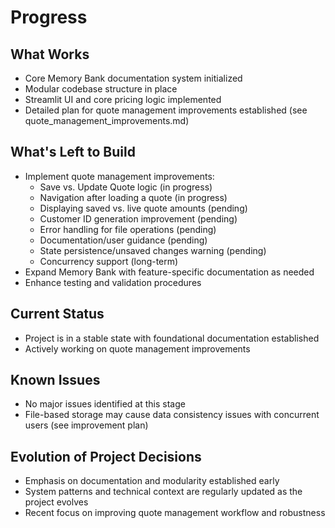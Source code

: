 # Progress

## What Works
- Core Memory Bank documentation system initialized
- Modular codebase structure in place
- Streamlit UI and core pricing logic implemented
- Detailed plan for quote management improvements established (see quote_management_improvements.md)

## What's Left to Build
- Implement quote management improvements:
  - Save vs. Update Quote logic (in progress)
  - Navigation after loading a quote (in progress)
  - Displaying saved vs. live quote amounts (pending)
  - Customer ID generation improvement (pending)
  - Error handling for file operations (pending)
  - Documentation/user guidance (pending)
  - State persistence/unsaved changes warning (pending)
  - Concurrency support (long-term)
- Expand Memory Bank with feature-specific documentation as needed
- Enhance testing and validation procedures

## Current Status
- Project is in a stable state with foundational documentation established
- Actively working on quote management improvements

## Known Issues
- No major issues identified at this stage
- File-based storage may cause data consistency issues with concurrent users (see improvement plan)

## Evolution of Project Decisions
- Emphasis on documentation and modularity established early
- System patterns and technical context are regularly updated as the project evolves
- Recent focus on improving quote management workflow and robustness 